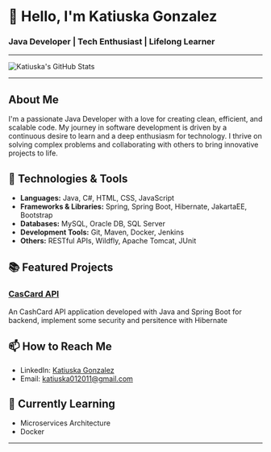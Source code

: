 # 👋 Hello, I'm Katiuska Gonzalez

### Java Developer | Tech Enthusiast | Lifelong Learner

---

![Katiuska's GitHub Stats](https://github-readme-stats.vercel.app/api?username=KatiuskaGonzalez&show_icons=true&theme=radical)

---

## About Me

I'm a passionate Java Developer with a love for creating clean, efficient, and scalable code. My journey in software development is driven by a continuous desire to learn and a deep enthusiasm for technology. I thrive on solving complex problems and collaborating with others to bring innovative projects to life.


## 🔧 Technologies & Tools

- **Languages:** Java, C#, HTML, CSS, JavaScript
- **Frameworks & Libraries:** Spring, Spring Boot, Hibernate, JakartaEE, Bootstrap
- **Databases:** MySQL, Oracle DB, SQL Server
- **Development Tools:** Git, Maven, Docker, Jenkins
- **Others:** RESTful APIs, Wildfly, Apache Tomcat, JUnit

## 📚 Featured Projects


### [CasCard API](https://github.com/katiuska012011/cashcardApiRest)
An CashCard API application developed with Java and Spring Boot for backend, implement some security and persitence with Hibernate

## 📫 How to Reach Me

- LinkedIn: [Katiuska Gonzalez](https://www.linkedin.com/in/katiuskagonzalez/)
- Email: katiuska012011@gmail.com

## 🌱 Currently Learning

- Microservices Architecture
- Docker

---

